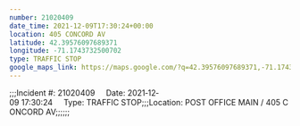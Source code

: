 ```yaml
---
number: 21020409
date_time: 2021-12-09T17:30:24+00:00
location: 405 CONCORD AV
latitude: 42.39576097689371
longitude: -71.1743732500702
type: TRAFFIC STOP
google_maps_link: https://maps.google.com/?q=42.39576097689371,-71.1743732500702
---
```


;;;Incident #: 21020409     Date: 2021‐12‐09 17:30:24     Type: TRAFFIC STOP;;;Location: POST OFFICE MAIN / 405 CONCORD AV;;;;;;
